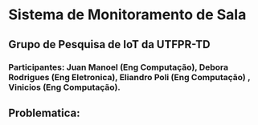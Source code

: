 # Sistema de Monitoramento de Sala
## Grupo de Pesquisa de IoT da UTFPR-TD
### Participantes: Juan Manoel (Eng Computação), Debora Rodrigues (Eng Eletronica), Eliandro Poli (Eng Computação) , Vinicios (Eng Computação). 
## Problematica: 